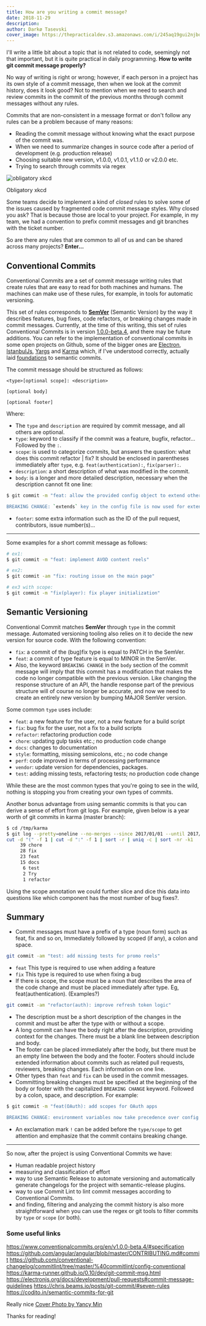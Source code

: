 ```yaml
---
title: How are you writing a commit message?
date: 2018-11-29
description:
author: Darkø Tasevski
cover_image: https://thepracticaldev.s3.amazonaws.com/i/245aq19gui2njbot2eof.jpg
---
```


I'll write a little bit about a topic that is not related to code, seemingly not that important, but it is quite practical in daily programming. **How to write git commit message properly?**

No way of writing is right or wrong; however, if each person in a project has its own style of a commit message, then when we look at the commit history, does it look good? Not to mention when we need to search and review commits in the commit of the previous months through commit messages without any rules.

Commits that are non-consistent in a message format or don't follow any rules can be a problem because of many reasons:

-   Reading the commit message without knowing what the exact purpose of the commit was.
-   When we need to summarize changes in source code after a period of development (e.g. production release)
-   Choosing suitable new version, v1.0.0, v1.0.1, v1.1.0 or v2.0.0 etc.
-   Trying to search through commits via regex

![obligatory xkcd](https://imgs.xkcd.com/comics/git_commit.png)

<figcaption>Obligatory xkcd</figcaption>

Some teams decide to implement a kind of _closed_ rules to solve some of the issues caused by fragmented code commit message styles. Why closed you ask? That is because those are local to your project. For example, in my team, we had a convention to prefix commit messages and git branches with the ticket number.

So are there any rules that are common to all of us and can be shared across many projects? **Enter...**

## Conventional Commits

Conventional Commits are a set of commit message writing rules that create rules that are easy to read for both machines and humans. The machines can make use of these rules, for example, in tools for automatic versioning.

This set of rules corresponds to [**SemVer**](https://semver.org/) (Semantic Version) by the way it describes features, bug fixes, code refactors, or breaking changes made in commit messages. Currently, at the time of this writing, this set of rules Conventional Commits is in version [1.0.0-beta.4](https://www.conventionalcommits.org/en/v1.0.0-beta.4/), and there may be future additions. You can refer to the implementation of conventional commits in some open projects on Github, some of the bigger ones are [Electron](https://github.com/electron/electron), [IstanbulJs](https://github.com/istanbuljs/istanbuljs), [Yargs](https://github.com/yargs/yargs) and [Karma](https://github.com/karma-runner/karma) which, if I've understood correctly, actually laid [foundations](https://karma-runner.github.io/0.10/dev/git-commit-msg.html) to semantic commits.

The commit message should be structured as follows:

```
<type>[optional scope]: <description>

[optional body]

[optional footer]
```

Where:

-   The `type` and `description` are required by commit message, and all others are optional.
-   `type`: keyword to classify if the commit was a feature, bugfix, refactor... Followed by the `:`.
-   `scope`: is used to categorize commits, but answers the question: what does this commit refactor | fix? It should be enclosed in parentheses immediately after `type`, e.g. `feat(authentication):`, `fix(parser):`.
-   `description`: a short description of what was modified in the commit.
-   `body`: is a longer and more detailed description, necessary when the description cannot fit one line:

```bash
$ git commit -m "feat: allow the provided config object to extend other configs

BREAKING CHANGE: `extends` key in the config file is now used for extending other config files"
```

-   `footer`: some extra information such as the ID of the pull request, contributors, issue number(s)...

---

Some examples for a short commit message as follows:

```bash
# ex1:
$ git commit -m "feat: implement AVOD content reels"

# ex2:
$ git commit -am "fix: routing issue on the main page"

# ex3 with scope:
$ git commit -m "fix(player): fix player initialization"
```

## Semantic Versioning

Conventional Commit matches **SemVer** through `type` in the commit message. Automated versioning tooling also relies on it to decide the new version for source code. With the following convention:

-   `fix`: a commit of the (bug)fix type is equal to PATCH in the SemVer.
-   `feat`: a commit of type feature is equal to MINOR in the SemVer.
-   Also, the keyword `BREAKING CHANGE` in the `body` section of the commit message will imply that this commit has a modification that makes the code no longer compatible with the previous version. Like changing the response structure of an API, the handle response part of the previous structure will of course no longer be accurate, and now we need to create an entirely new version by bumping MAJOR SemVer version.

Some common `type` uses include:

-   `feat`: a new feature for the user, not a new feature for a build script
-   `fix`: bug fix for the user, not a fix to a build scripts
-   `refactor`: refactoring production code
-   `chore`: updating gulp tasks etc.; no production code change
-   `docs`: changes to documentation
-   `style`: formatting, missing semicolons, etc.; no code change
-   `perf`: code improved in terms of processing performance
-   `vendor`: update version for dependencies, packages.
-   `test`: adding missing tests, refactoring tests; no production code change

While these are the most common types that you're going to see in the wild, nothing is stopping you from creating your own types of commits.

Another bonus advantage from using semantic commits is that you can derive a sense of effort from git logs. For example, given below is a year worth of git commits in karma (master branch):

```bash
$ cd /tmp/karma
$ git log --pretty=oneline --no-merges --since 2017/01/01 --until 2017/12/31 | cut -d " " -f 2 |\
cut -d "(" -f 1 | cut -d ":" -f 1 | sort -r | uniq -c | sort -nr -k1
     39 chore
     28 fix
     23 feat
     15 docs
      6 test
      2 Try
      1 refactor
```

Using the scope annotation we could further slice and dice this data into questions like which component has the most number of bug fixes?.

## Summary

-   Commit messages must have a prefix of a type (noun form) such as feat, fix and so on, Immediately followed by scoped (if any), a colon and space.

```bash
git commit -am "test: add missing tests for promo reels"
```

-   `feat` This type is required to use when adding a feature
-   `fix` This type is required to use when fixing a bug
-   If there is scope, the scope must be a noun that describes the area of ​​the code change and must be placed immediately after type. Eg, feat(authentication). (Examples?)

```bash
git commit -am "refactor(auth): improve refresh token logic"
```

-   The description must be a short description of the changes in the commit and must be after the type with or without a scope.
-   A long commit can have the body right after the description, providing context for the changes. There must be a blank line between description and body.
-   The footer can be placed immediately after the body, but there must be an empty line between the body and the footer. Footers should include extended information about commits such as related pull requests, reviewers, breaking changes. Each information on one line.
-   Other types than `feat` and `fix` can be used in the commit messages.
-   Committing breaking changes must be specified at the beginning of the body or footer with the capitalized `BREAKING CHANGE` keyword. Followed by a colon, space, and description. For example:

```bash
$ git commit -m "feat(OAuth): add scopes for OAuth apps

BREAKING CHANGE: environment variables now take precedence over config files."
```

-   An exclamation mark `!` can be added before the `type/scope` to get attention and emphasize that the commit contains breaking change.

---

So now, after the project is using Conventional Commits we have:

-   Human readable project history
-   measuring and classification of effort
-   way to use Semantic Release to automate versioning and automatically generate changelogs for the project with semantic-release plugins.
-   way to use Commit Lint to lint commit messages according to Conventional Commits.
-   and finding, filtering and analyzing the commit history is also more straightforward when you can use the regex or git tools to filter commits by `type` or `scope` (or both).

### Some useful links

<https://www.conventionalcommits.org/en/v1.0.0-beta.4/#specification> <https://github.com/angular/angular/blob/master/CONTRIBUTING.md#commit> <https://github.com/conventional-changelog/commitlint/tree/master/%40commitlint/config-conventional> <https://karma-runner.github.io/0.10/dev/git-commit-msg.html> <https://electronjs.org/docs/development/pull-requests#commit-message-guidelines> <https://chris.beams.io/posts/git-commit/#seven-rules> <https://codito.in/semantic-commits-for-git>

Really nice [Cover Photo by Yancy Min](https://unsplash.com/photos/842ofHC6MaI)

Thanks for reading!
